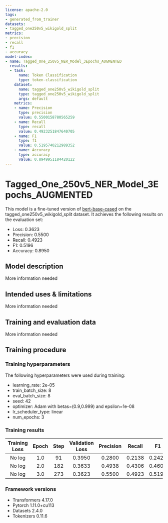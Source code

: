```yaml
---
license: apache-2.0
tags:
- generated_from_trainer
datasets:
- tagged_one250v5_wikigold_split
metrics:
- precision
- recall
- f1
- accuracy
model-index:
- name: Tagged_One_250v5_NER_Model_3Epochs_AUGMENTED
  results:
  - task:
      name: Token Classification
      type: token-classification
    dataset:
      name: tagged_one250v5_wikigold_split
      type: tagged_one250v5_wikigold_split
      args: default
    metrics:
    - name: Precision
      type: precision
      value: 0.5500158780565259
    - name: Recall
      type: recall
      value: 0.4923251847640705
    - name: F1
      type: f1
      value: 0.5195740212989352
    - name: Accuracy
      type: accuracy
      value: 0.8949951184420122
---
```


<!-- This model card has been generated automatically according to the information the Trainer had access to. You
should probably proofread and complete it, then remove this comment. -->

# Tagged_One_250v5_NER_Model_3Epochs_AUGMENTED

This model is a fine-tuned version of [bert-base-cased](https://huggingface.co/bert-base-cased) on the tagged_one250v5_wikigold_split dataset.
It achieves the following results on the evaluation set:
- Loss: 0.3623
- Precision: 0.5500
- Recall: 0.4923
- F1: 0.5196
- Accuracy: 0.8950

## Model description

More information needed

## Intended uses & limitations

More information needed

## Training and evaluation data

More information needed

## Training procedure

### Training hyperparameters

The following hyperparameters were used during training:
- learning_rate: 2e-05
- train_batch_size: 8
- eval_batch_size: 8
- seed: 42
- optimizer: Adam with betas=(0.9,0.999) and epsilon=1e-08
- lr_scheduler_type: linear
- num_epochs: 3

### Training results

| Training Loss | Epoch | Step | Validation Loss | Precision | Recall | F1     | Accuracy |
|:-------------:|:-----:|:----:|:---------------:|:---------:|:------:|:------:|:--------:|
| No log        | 1.0   | 91   | 0.3950          | 0.2800    | 0.2138 | 0.2424 | 0.8558   |
| No log        | 2.0   | 182  | 0.3633          | 0.4938    | 0.4306 | 0.4601 | 0.8887   |
| No log        | 3.0   | 273  | 0.3623          | 0.5500    | 0.4923 | 0.5196 | 0.8950   |


### Framework versions

- Transformers 4.17.0
- Pytorch 1.11.0+cu113
- Datasets 2.4.0
- Tokenizers 0.11.6

